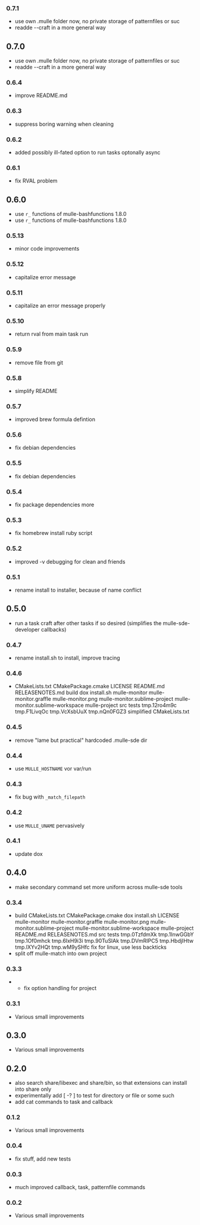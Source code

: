 ### 0.7.1

* use own .mulle folder now, no private storage of patternfiles or suc
* readde --craft in a more general way

## 0.7.0

* use own .mulle folder now, no private storage of patternfiles or suc
* readde --craft in a more general way


### 0.6.4

* improve README.md

### 0.6.3

* suppress boring warning when cleaning

### 0.6.2

* added possibly ill-fated option to run tasks optonally async

### 0.6.1

* fix RVAL problem

## 0.6.0

* use `r_` functions of mulle-bashfunctions 1.8.0
* use `r_` functions of mulle-bashfunctions 1.8.0


### 0.5.13

* minor code improvements

### 0.5.12

* capitalize error message

### 0.5.11

* capitalize an error message properly

### 0.5.10

* return rval from main task run

### 0.5.9

* remove file from git

### 0.5.8

* simplify README

### 0.5.7

* improved brew formula defintion

### 0.5.6

* fix debian dependencies

### 0.5.5

* fix debian dependencies

### 0.5.4

* fix package dependencies more

### 0.5.3

* fix homebrew install ruby script

### 0.5.2

* improved -v debugging for clean and friends

### 0.5.1

* rename install to installer, because of name conflict

## 0.5.0

* run a task craft after other tasks if so desired (simplifies the mulle-sde-developer callbacks)


### 0.4.7

* rename install.sh to install, improve tracing

### 0.4.6

* CMakeLists.txt CMakePackage.cmake LICENSE README.md RELEASENOTES.md build dox install.sh mulle-monitor mulle-monitor.graffle mulle-monitor.png mulle-monitor.sublime-project mulle-monitor.sublime-workspace mulle-project src tests tmp.12ro4m9c tmp.F1LivqOc tmp.VcXsbUuX tmp.nQn0FGZ3 simplified CMakeLists.txt

### 0.4.5

* remove "lame but practical" hardcoded .mulle-sde dir

### 0.4.4

* use `MULLE_HOSTNAME` vor var/run

### 0.4.3

* fix bug with `_match_filepath`

### 0.4.2

* use `MULLE_UNAME` pervasively

### 0.4.1

* update dox

## 0.4.0

* make secondary command set more uniform across mulle-sde tools


### 0.3.4

* build CMakeLists.txt CMakePackage.cmake dox install.sh LICENSE mulle-monitor mulle-monitor.graffle mulle-monitor.png mulle-monitor.sublime-project mulle-monitor.sublime-workspace mulle-project README.md RELEASENOTES.md src tests tmp.0TzfdmXk tmp.1InwGGbY tmp.1Of0mhck tmp.6IxH9i3i tmp.90TuSlAk tmp.DVmRIPC5 tmp.HbdjIHtw tmp.lXYv2HQt tmp.wM9ySHfc fix for linux, use less backticks
* split off mulle-match into own project

### 0.3.3

* * fix option handling for project

### 0.3.1

* Various small improvements

## 0.3.0

* Various small improvements


## 0.2.0

* also search share/libexec and share/bin, so that extensions can install into share only
* experimentally add [ -? <pattern> ] to test for directory or file or some such
* add cat commands to task and callback


### 0.1.2

* Various small improvements

### 0.0.4

* fix stuff, add new tests

### 0.0.3

* much improved callback, task, patternfile commands

### 0.0.2

* Various small improvements
